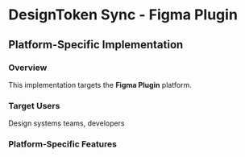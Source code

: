# DesignToken Sync - Figma Plugin

## Platform-Specific Implementation

### Overview
This implementation targets the **Figma Plugin** platform.

### Target Users
Design systems teams, developers

### Platform-Specific Features
